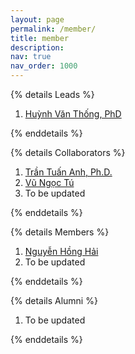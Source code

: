 ```yaml
---
layout: page
permalink: /member/
title: member
description:
nav: true
nav_order: 1000
---
```


{% details Leads %}

<ol class=space_list>

  <li><a href="https://scholar.google.com/citations?user=sEMY7OoAAAAJ" target="_blank">Huỳnh Văn Thống, PhD</a></li>

</ol>
{% enddetails %}

{% details Collaborators %}

<ol class=space_list>
    <li><a href="https://sites.google.com/site/trtanh1988/" target="_blank">Trần Tuấn Anh, Ph.D.</a></li>
    <li><a href="https://scholar.google.com/citations?user=wKyLVp0AAAAJ&hl=en" target="_blank">Vũ Ngọc Tú</a></li>
    <li> To be updated </li>
</ol>
{% enddetails %}

{% details Members %}
<ol class=space_list>
    <li><a href="https://honghai-nguyen.netlify.app" target="_blank">Nguyễn Hồng Hải</a></li>
    <li> To be updated </li>
</ol>
{% enddetails %}

{% details Alumni %}
<ol class=space_list>
    <li> To be updated </li>
</ol>
{% enddetails %}


